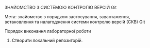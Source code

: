 ЗНАЙОМСТВО З СИСТЕМОЮ КОНТРОЛЮ ВЕРСІЙ Git

Мета: знайомство з порядком застосування, завантаження, встановлення та
налагодження системи контролю версій (СКВ) Git

Порядок виконання лабораторної роботи

1. Створити локальний репозиторій.

